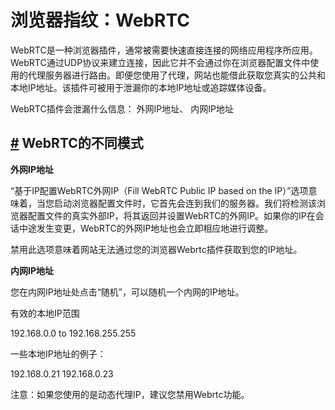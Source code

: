 # 浏览器指纹：WebRTC

WebRTC是一种浏览器插件，通常被需要快速直接连接的网络应用程序所应用。WebRTC通过UDP协议来建立连接，因此它并不会通过你在浏览器配置文件中使用的代理服务器进行路由。即便您使用了代理，网站也能借此获取您真实的公共和本地IP地址。该插件可被用于泄漏你的本地IP地址或追踪媒体设备。

WebRTC插件会泄漏什么信息： 外网IP地址、 内网IP地址

## [#](liu-lan-qi-zhi-wen-webrtc.md#webrtc的不同模式) WebRTC的不同模式 <a href="webrtc-de-bu-tong-mo-shi" id="webrtc-de-bu-tong-mo-shi"></a>

**外网IP地址**

“基于IP配置WebRTC外网IP（Fill WebRTC Public IP based on the IP）”选项意味着，当您启动浏览器配置文件时，它首先会连到我们的服务器。我们将检测该浏览器配置文件的真实外部IP，将其返回并设置WebRTC的外网IP。如果你的IP在会话中途发生变更，WebRTC的外网IP地址也会立即相应地进行调整。

禁用此选项意味着网站无法通过您的浏览器Webrtc插件获取到您的IP地址。

**内网IP地址**

您在内网IP地址处点击“随机”，可以随机一个内网的IP地址。

有效的本地IP范围

192.168.0.0 to 192.168.255.255

一些本地IP地址的例子：

192.168.0.21 192.168.0.23

注意：如果您使用的是动态代理IP，建议您禁用Webrtc功能。
